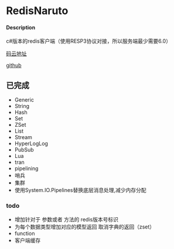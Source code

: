# RedisNaruto

#### Description
c#版本的redis客户端（使用RESP3协议对接，所以服务端最少需要6.0）

[码云地址](https://gitee.com/haiboi/redis-naruto)

[github](https://github.com/zhanghaiboshiwo/redis-naruto)

## 已完成
- Generic
- String
- Hash
- Set
- ZSet
- List
- Stream
- HyperLogLog
- PubSub
- Lua
- tran
- pipelining
- 哨兵
- 集群
- 使用System.IO.Pipelines替换底层消息处理,减少内存分配
### todo
- 增加针对于 参数或者 方法的 redis版本号标识
- 为每个数据类型增加对应的模型返回 取消字典的返回（zset）
- function
- 客户端缓存